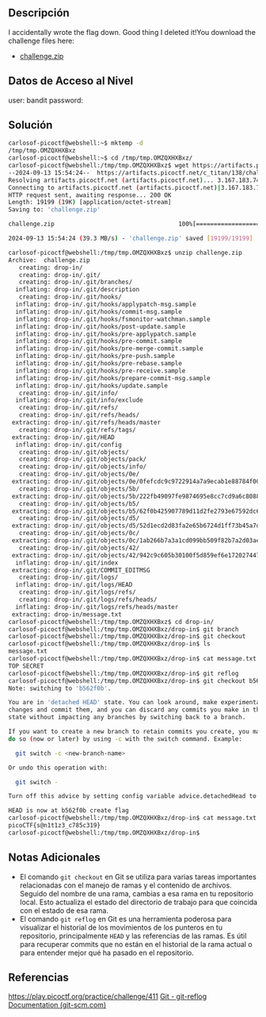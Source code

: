 ## Descripción 
I accidentally wrote the flag down. Good thing I deleted it!You download the challenge files here:

- [challenge.zip](https://artifacts.picoctf.net/c_titan/138/challenge.zip)

## Datos de Acceso al Nivel
user: bandit
password:

## Solución
```bash
carlosof-picoctf@webshell:~$ mktemp -d
/tmp/tmp.OMZQXHXBxz
carlosof-picoctf@webshell:~$ cd /tmp/tmp.OMZQXHXBxz/
carlosof-picoctf@webshell:/tmp/tmp.OMZQXHXBxz$ wget https://artifacts.picoctf.net/c_titan/138/challenge.zip
--2024-09-13 15:54:24--  https://artifacts.picoctf.net/c_titan/138/challenge.zip
Resolving artifacts.picoctf.net (artifacts.picoctf.net)... 3.167.183.74, 3.167.183.66, 3.167.183.29, ...
Connecting to artifacts.picoctf.net (artifacts.picoctf.net)|3.167.183.74|:443... connected.
HTTP request sent, awaiting response... 200 OK
Length: 19199 (19K) [application/octet-stream]
Saving to: 'challenge.zip'

challenge.zip                                   100%[======================================================================================================>]  18.75K  --.-KB/s    in 0s      

2024-09-13 15:54:24 (39.3 MB/s) - 'challenge.zip' saved [19199/19199]

carlosof-picoctf@webshell:/tmp/tmp.OMZQXHXBxz$ unzip challenge.zip 
Archive:  challenge.zip
   creating: drop-in/
   creating: drop-in/.git/
   creating: drop-in/.git/branches/
  inflating: drop-in/.git/description  
   creating: drop-in/.git/hooks/
  inflating: drop-in/.git/hooks/applypatch-msg.sample  
  inflating: drop-in/.git/hooks/commit-msg.sample  
  inflating: drop-in/.git/hooks/fsmonitor-watchman.sample  
  inflating: drop-in/.git/hooks/post-update.sample  
  inflating: drop-in/.git/hooks/pre-applypatch.sample  
  inflating: drop-in/.git/hooks/pre-commit.sample  
  inflating: drop-in/.git/hooks/pre-merge-commit.sample  
  inflating: drop-in/.git/hooks/pre-push.sample  
  inflating: drop-in/.git/hooks/pre-rebase.sample  
  inflating: drop-in/.git/hooks/pre-receive.sample  
  inflating: drop-in/.git/hooks/prepare-commit-msg.sample  
  inflating: drop-in/.git/hooks/update.sample  
   creating: drop-in/.git/info/
  inflating: drop-in/.git/info/exclude  
   creating: drop-in/.git/refs/
   creating: drop-in/.git/refs/heads/
 extracting: drop-in/.git/refs/heads/master  
   creating: drop-in/.git/refs/tags/
 extracting: drop-in/.git/HEAD       
  inflating: drop-in/.git/config     
   creating: drop-in/.git/objects/
   creating: drop-in/.git/objects/pack/
   creating: drop-in/.git/objects/info/
   creating: drop-in/.git/objects/0e/
 extracting: drop-in/.git/objects/0e/0fefcdc9c9722914a7a9ecab1e88784f005eeb  
   creating: drop-in/.git/objects/5b/
 extracting: drop-in/.git/objects/5b/222fb49097fe9874695e8cc7cd9a6c80886017  
   creating: drop-in/.git/objects/b5/
 extracting: drop-in/.git/objects/b5/62f0b425907789d11d2fe2793e67592dc6be93  
   creating: drop-in/.git/objects/d5/
 extracting: drop-in/.git/objects/d5/52d1ecd2d83fa2e65b6724d1ff73b45a7d59b7  
   creating: drop-in/.git/objects/0c/
 extracting: drop-in/.git/objects/0c/1ab266b7a3a1cd099bb509f82b7a2d03aecd03  
   creating: drop-in/.git/objects/42/
 extracting: drop-in/.git/objects/42/942c9c605b30100f5d859ef6e172027447c0db  
  inflating: drop-in/.git/index      
 extracting: drop-in/.git/COMMIT_EDITMSG  
   creating: drop-in/.git/logs/
  inflating: drop-in/.git/logs/HEAD  
   creating: drop-in/.git/logs/refs/
   creating: drop-in/.git/logs/refs/heads/
  inflating: drop-in/.git/logs/refs/heads/master  
 extracting: drop-in/message.txt     
carlosof-picoctf@webshell:/tmp/tmp.OMZQXHXBxz$ cd drop-in/
carlosof-picoctf@webshell:/tmp/tmp.OMZQXHXBxz/drop-in$ git branch
carlosof-picoctf@webshell:/tmp/tmp.OMZQXHXBxz/drop-in$ git checkout
carlosof-picoctf@webshell:/tmp/tmp.OMZQXHXBxz/drop-in$ ls
message.txt
carlosof-picoctf@webshell:/tmp/tmp.OMZQXHXBxz/drop-in$ cat message.txt 
TOP SECRET
carlosof-picoctf@webshell:/tmp/tmp.OMZQXHXBxz/drop-in$ git reflog 
carlosof-picoctf@webshell:/tmp/tmp.OMZQXHXBxz/drop-in$ git checkout b562f0b
Note: switching to 'b562f0b'.

You are in 'detached HEAD' state. You can look around, make experimental
changes and commit them, and you can discard any commits you make in this
state without impacting any branches by switching back to a branch.

If you want to create a new branch to retain commits you create, you may
do so (now or later) by using -c with the switch command. Example:

  git switch -c <new-branch-name>

Or undo this operation with:

  git switch -

Turn off this advice by setting config variable advice.detachedHead to false

HEAD is now at b562f0b create flag
carlosof-picoctf@webshell:/tmp/tmp.OMZQXHXBxz/drop-in$ cat message.txt 
picoCTF{s@n1t1z3_c785c319}
carlosof-picoctf@webshell:/tmp/tmp.OMZQXHXBxz/drop-in$ 
```


## Notas Adicionales
- El comando `git checkout` en Git se utiliza para varias tareas importantes relacionadas con el manejo de ramas y el contenido de archivos. Seguido del nombre de una rama, cambias a esa rama en tu repositorio local. Esto actualiza el estado del directorio de trabajo para que coincida con el estado de esa rama.
- El comando `git reflog` en Git es una herramienta poderosa para visualizar el historial de los movimientos de los punteros en tu repositorio, principalmente `HEAD` y las referencias de las ramas. Es útil para recuperar commits que no están en el historial de la rama actual o para entender mejor qué ha pasado en el repositorio.
## Referencias 
https://play.picoctf.org/practice/challenge/411
[Git - git-reflog Documentation (git-scm.com)](https://git-scm.com/docs/git-reflog)
